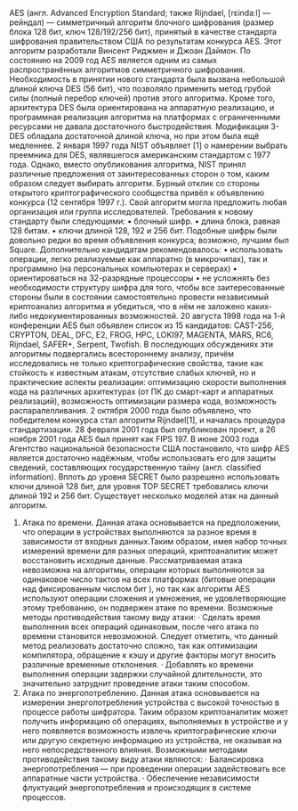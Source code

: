AES (англ. Advanced Encryption Standard; также Rijndael, [rɛindaːl] — рейндал) — симметричный алгоритм блочного шифрования (размер блока 128 бит, ключ 128/192/256 бит), принятый в качестве стандарта шифрования правительством США по результатам конкурса AES. Этот алгоритм разработали Винсент Риджмен и Джоан Даймон. По состоянию на 2009 год AES является одним из самых распространённых алгоритмов симметричного шифрования. 
Необходимость в принятии нового стандарта была вызвана небольшой длиной ключа DES (56 бит), что позволяло применить метод грубой силы (полный перебор ключей) против этого алгоритма. Кроме того, архитектура DES была ориентирована на аппаратную реализацию, и программная реализация алгоритма на платформах с ограниченными ресурсами не давала достаточного быстродействия. Модификация 3-DES обладала достаточной длиной ключа, но при этом была ещё медленнее.
2 января 1997 года NIST объявляет [1] о намерении выбрать преемника для DES, являвшегося американским стандартом с 1977 года. Однако, вместо опубликования алгоритма, NIST принял различные предложения от заинтересованных сторон о том, каким образом следует выбирать алгоритм. Бурный отклик со стороны открытого криптографического сообщества привёл к объявлению конкурса (12 сентября 1997 г.). Свой алгоритм могла предложить любая организация или группа исследователей. Требования к новому стандарту были следующими:
•	блочный шифр.
•	длина блока, равная 128 битам.
•	ключи длиной 128, 192 и 256 бит.
Подобные шифры были довольно редки во время объявления конкурса; возможно, лучшим был Square. Дополнительно кандидатам рекомендовалось:
•	использовать операции, легко реализуемые как аппаратно (в микрочипах), так и программно (на персональных компьютерах и серверах)
•	ориентироваться на 32-разрядные процессоры
•	не усложнять без необходимости структуру шифра для того, чтобы все заитересованные стороны были в состоянии самостоятельно провести независимый криптоанализ алгоритма и убедиться, что в нём не заложено каких-либо недокументированных возможностей.
20 августа 1998 года на 1-й конференции AES был объявлен список из 15 кандидатов: CAST-256, CRYPTON, DEAL, DFC, E2, FROG, HPC, LOKI97, MAGENTA, MARS, RC6, Rijndael, SAFER+, Serpent, Twofish. В последующих обсуждениях эти алгоритмы подвергались всестороннему анализу, причём исследовались не только криптографические свойства, такие как стойкость к известным атакам, отсутствие слабых ключей, но и практические аспекты реализации: оптимизацию скорости выполнения кода на различных архитектурах (от ПК до смарт-карт и аппаратных реализаций), возможность оптимизации размера кода, возможность распаралелливания. 2 октября 2000 года было объявлено, что победителем конкурса стал алгоритм Rijndael[1], и началась процедура стандартизации. 28 февраля 2001 года был опубликован проект, а 26 ноября 2001 года AES был принят как FIPS 197.
В июне 2003 года Агентство национальной безопасности США постановило, что шифр AES является достаточно надёжным, чтобы использовать его для защиты сведений, составляющих государственную тайну (англ. classified information). Вплоть до уровня SECRET было разрешено использовать ключи длиной 128 бит, для уровня TOP SECRET требовались ключи длиной 192 и 256 бит. 
Существует несколько моделей атак на данный алгоритм. 
1.	Атака по времени.
Данная атака основывается на предположении, что операции в устройствах выполняются за разное время в зависимости от входных данных.Таким образом, имея набор точных измерений времени для разных операций, криптоаналитик может восстановить исходные данные.
Рассматриваемая атака невозможна на алгоритмы, операции которых выполняются за одинаковое число тактов на всех платформах (битовые операции над фиксированным числом бит ), но так как алгоритм AES используют операции сложения и умножения, не удовлетворяющие этому требованию, он подвержен атаке по времени.
Возможные методы противодействия такому виду атаки:
· Сделать время выполнения всех операций одинаковым, после чего атака по времени становится невозможной. Следует отметить, что данный метод реализовать достаточно сложно, так как оптимизации компилятора, обращение к кэшу и другие факторы могут вносить различные временные отклонения.
· Добавлять ко времени выполнения операции задержки случайной длительности, это значительно затруднит проведение атаки таким способом.
2.	Атака по энергопотреблению.
Данная атака основывается на измерении энергопотребления устройства с высокой точностью в процессе работы шифратора. Таким образом криптоаналитик может получить информацию об операциях, выполняемых в устройстве и у него появляется возможность извлечь криптографические ключи или другую секретную информацию из устройства, не оказывая на него непосредственного влияния.
Возможными методами противодействия такому виду атаки являются:
· Балансировка энергопотребления — при проведении операции задействовать все аппаратные части устройства.
· Обеспечение независимости флуктуаций энергопотребления и происходящих в системе процессов.
